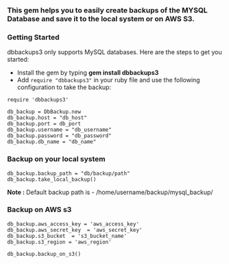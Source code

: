### This gem helps you to easily create backups of the MYSQL Database and save it to the local system or on AWS S3.

### Getting Started

dbbackups3 only supports MySQL databases. Here are the steps to get you started:
- Install the gem by typing **gem install dbbackups3**
- Add `require "dbbackups3"` in your ruby file and use the following configuration to take the backup:
```
require 'dbbackups3'

db_backup = DbBackup.new
db_backup.host = "db_host"
db_backup.port = db_port
db_backup.username = "db_username"
db_backup.password = "db_password"
db_backup.db_name = "db_name"
```

### Backup on your local system
```
db_backup.backup_path = "db/backup/path"
db_backup.take_local_backup()
```

**Note :** Default backup path is - /home/username/backup/mysql_backup/

### Backup on AWS s3
```
db_backup.aws_access_key = 'aws_access_key'
db_backup.aws_secret_key  = 'aws_secret_key'
db_backup.s3_bucket  = 's3_bucket_name'
db_backup.s3_region = 'aws_region'

db_backup.backup_on_s3()

```


